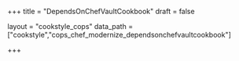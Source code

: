 +++
title = "DependsOnChefVaultCookbook"
draft = false

layout = "cookstyle_cops"
data_path = ["cookstyle","cops_chef_modernize_dependsonchefvaultcookbook"]

+++

<!-- The content of this page is automatically generated from the
cops_chef_modernize_dependsonchefvaultcookbook.yml file in github.com/chef/cookstyle/blob/main/docs-chef-io/data/cookstyle/. -->
